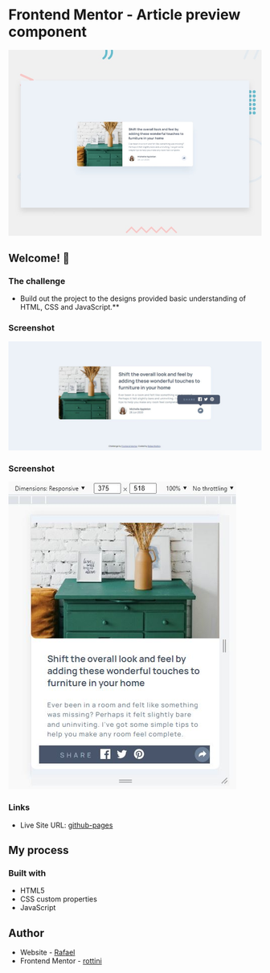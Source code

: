# Frontend Mentor - Article preview component

![Design preview for the Article preview component coding challenge](./design/desktop-preview.jpg)

## Welcome! 👋

### The challenge

- Build out the project to the designs provided basic understanding of HTML, CSS and JavaScript.**

### Screenshot

![](./design/screenshot-1.jpg)

### Screenshot

![](./design/screenshot-2.jpg)

### Links

- Live Site URL: [github-pages](https://rottini.github.io/article-preview-component-master/)

## My process

### Built with

- HTML5 
- CSS custom properties
- JavaScript 

## Author

- Website - [Rafael](https://github.com/rottini)
- Frontend Mentor - [rottini](https://github.com/rottini/article-preview-component-master)